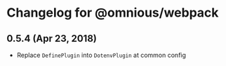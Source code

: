 # Changelog for @omnious/webpack

## 0.5.4 (Apr 23, 2018)

* Replace `DefinePlugin` into `DotenvPlugin` at common config
